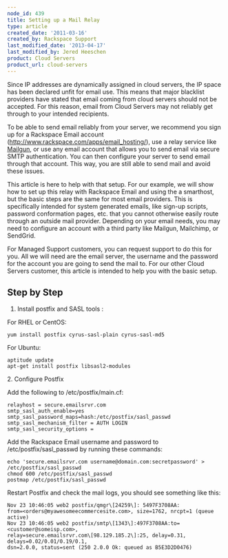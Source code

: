 ```yaml
---
node_id: 439
title: Setting up a Mail Relay
type: article
created_date: '2011-03-16'
created_by: Rackspace Support
last_modified_date: '2013-04-17'
last_modified_by: Jered Heeschen
product: Cloud Servers
product_url: cloud-servers
---
```


Since IP addresses are dynamically assigned in cloud servers, the IP
space has been declared unfit for email use. This means that major
blacklist providers have stated that email coming from cloud servers
should not be accepted. For this reason, email from Cloud Servers may
not reliably get through to your intended recipients.

To be able to send email reliably from your server, we recommend you
sign up for a Rackspace Email account
(<http://www.rackspace.com/apps/email_hosting/>), use a relay service
like
[Mailgun](/how-to/introduction-to-mailgun-email-automation),
or use any email account that allows you to send email via secure SMTP
authentication. You can then configure your server to send email through
that account. This way, you are still able to send mail and avoid these
issues.

This article is here to help with that setup. For our example, we will
show how to set up this relay with Rackspace Email and using the a
smarthost, but the basic steps are the same for most email providers.
This is specifically intended for system generated emails, like sign-up
scripts, password conformation pages, etc. that you cannot otherwise
easily route through an outside mail provider. Depending on your email
needs, you may need to configure an account with a third party like
Mailgun, Mailchimp, or SendGrid.

For Managed Support customers, you can request support to do this for
you. All we will need are the email server, the username and the
password for the account you are going to send the mail to. For our
other Cloud Servers customer, this article is intended to help you with
the basic setup.



<span class="mw-headline">Step by Step </span>
----------------------------------------------

1. Install postfix and SASL tools
:

For RHEL or CentOS:

    yum install postfix cyrus-sasl-plain cyrus-sasl-md5

For Ubuntu:

    aptitude update
    apt-get install postfix libsasl2-modules

2\. Configure Postfix

Add the following to /etc/postfix/main.cf:

    relayhost = secure.emailsrvr.com
    smtp_sasl_auth_enable=yes
    smtp_sasl_password_maps=hash:/etc/postfix/sasl_passwd
    smtp_sasl_mechanism_filter = AUTH LOGIN
    smtp_sasl_security_options =

Add the Rackspace Email username and password to
/etc/postfix/sasl\_passwd by running these commands:

    echo 'secure.emailsrvr.com username@domain.com:secretpassword' > /etc/postfix/sasl_passwd
    chmod 600 /etc/postfix/sasl_passwd
    postmap /etc/postfix/sasl_passwd

Restart Postfix and check the mail logs, you should see something like
this:

    Nov 23 10:46:05 web2 postfix/qmgr\[24259\]: 5497F3708AA:
    from=<orders@myawesomeecommercesite.com>, size=1762, nrcpt=1 (queue active)
    Nov 23 10:46:05 web2 postfix/smtp\[1343\]:497F3708AA:to=<customer@someisp.com>,
    relay=secure.emailsrvr.com\[98.129.185.2\]:25, delay=0.31, delays=0.02/0.01/0.19/0.1,
    dsn=2.0.0, status=sent (250 2.0.0 Ok: queued as B5E3D2D0476)

